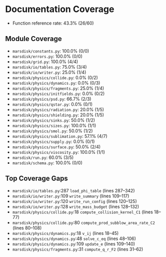 # Documentation Coverage

- Function reference rate: 43.3% (26/60)

## Module Coverage

- `marsdisk/constants.py`: 100.0% (0/0)
- `marsdisk/errors.py`: 100.0% (0/0)
- `marsdisk/grid.py`: 100.0% (4/4)
- `marsdisk/io/tables.py`: 75.0% (3/4)
- `marsdisk/io/writer.py`: 25.0% (1/4)
- `marsdisk/physics/collide.py`: 0.0% (0/2)
- `marsdisk/physics/dynamics.py`: 0.0% (0/3)
- `marsdisk/physics/fragments.py`: 25.0% (1/4)
- `marsdisk/physics/initfields.py`: 0.0% (0/2)
- `marsdisk/physics/psd.py`: 66.7% (2/3)
- `marsdisk/physics/qstar.py`: 0.0% (0/1)
- `marsdisk/physics/radiation.py`: 20.0% (1/5)
- `marsdisk/physics/shielding.py`: 20.0% (1/5)
- `marsdisk/physics/sinks.py`: 50.0% (1/2)
- `marsdisk/physics/sizes.py`: 100.0% (1/1)
- `marsdisk/physics/smol.py`: 50.0% (1/2)
- `marsdisk/physics/sublimation.py`: 57.1% (4/7)
- `marsdisk/physics/supply.py`: 0.0% (0/1)
- `marsdisk/physics/surface.py`: 50.0% (2/4)
- `marsdisk/physics/viscosity.py`: 100.0% (1/1)
- `marsdisk/run.py`: 60.0% (3/5)
- `marsdisk/schema.py`: 100.0% (0/0)

## Top Coverage Gaps

- `marsdisk/io/tables.py`:287 `load_phi_table` (lines 287–342)
- `marsdisk/io/writer.py`:109 `write_summary` (lines 109–117)
- `marsdisk/io/writer.py`:120 `write_run_config` (lines 120–125)
- `marsdisk/io/writer.py`:128 `write_mass_budget` (lines 128–132)
- `marsdisk/physics/collide.py`:18 `compute_collision_kernel_C1` (lines 18–77)
- `marsdisk/physics/collide.py`:80 `compute_prod_subblow_area_rate_C2` (lines 80–108)
- `marsdisk/physics/dynamics.py`:18 `v_ij` (lines 18–45)
- `marsdisk/physics/dynamics.py`:48 `solve_c_eq` (lines 48–106)
- `marsdisk/physics/dynamics.py`:109 `update_e` (lines 109–140)
- `marsdisk/physics/fragments.py`:31 `compute_q_r_F2` (lines 31–62)